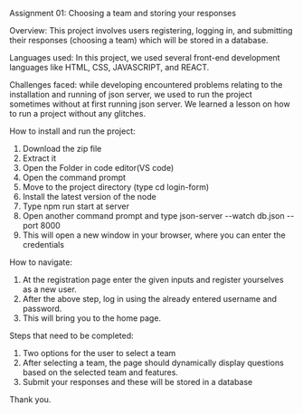 Assignment 01: Choosing a team and storing your responses

Overview:
This project involves users registering, logging in, and submitting their responses (choosing a team) which will be stored in a database.

Languages used:
In this project, we used several front-end development languages like HTML, CSS, JAVASCRIPT, and REACT.

Challenges faced:
while developing encountered problems relating to the installation and running of json server, we used to run the project sometimes without at first running json server. We learned a lesson on how to run a project without any glitches.

How to install and run the project:
1. Download the zip file
2. Extract it
3. Open the Folder in code editor(VS code)
4. Open the command prompt
5. Move to the project directory (type cd login-form)
6. Install the latest version of the node
7. Type npm run start at server
8. Open another command prompt and type json-server --watch db.json --port 8000
9. This will open a new window in your browser, where you can enter the credentials

How to navigate:
1. At the registration page enter the given inputs and register yourselves as a new user.
2. After the above step, log in using the already entered username and password.
3. This will bring you to the home page.

Steps that need to be completed:
1. Two options for the user to select a team
2. After selecting a team, the page should dynamically display questions based on the selected team and features.
3. Submit your responses and these will be stored in a database

Thank you.
